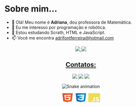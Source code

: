 # Sobre mim...
- 👋 Olá! Meu nome é **Adriana**, dou professora de Matemática. 
- 👀 Eu me interesso por programação e robótica.
- 🌱 Estou estudando Scrath, HTML e JavaScript.
- 📫 Você me encontra adrifontferreira@hotmail.com

<div>
 <a href="https://img.shields.io/badge/HTML-239120?style=for-the-badge&logo=html5&logoColor=white"</a>
  </div>
  
   <div>
<div align="center">
  <a href="https://github.com/ninacristina2">
  <img height="180em" src="https://github-readme-stats.vercel.app/api?username=ninacristina2&show_icons=true&theme=dracula&include_all_commits=true&count_private=true"/>
  <img height="180em" src="https://github-readme-stats.vercel.app/api/top-langs/?username=ninacristina2&layout=compact&langs_count=7&theme=dracula"/>

## Contatos:

<div>
 <a href="https://www.youtube.com/channel/UC8WCPihJQRUTjuJ2Xkd5UcQ" target="_blank"><img src="https://img.shields.io/badge/YouTube-FF0000?style=for-the-badge&logo=youtube&logoColor=white" target="_blank"></a>
  <a href="https://instagram.com/adri_ana2701" target="_blank"><img src="https://img.shields.io/badge/-Instagram-%23E4405F?style=for-the-badge&logo=instagram&logoColor=white" target="_blank"></a>
 <a href = "mailto:adriana.ferreira@escola.pr.gov.br"><img src="https://img.shields.io/badge/-Gmail-%23333?style=for-the-badge&logo=gmail&logoColor=white" target="_blank"></a>
</div>


![Snake animation](https://github.com/ninacristina2/ninacristina2/blob/output/github-contribution-grid-snake.svg)
   
   <img align="center" alt="Rafa-HTML" height="30" width="40" src="https://raw.githubusercontent.com/devicons/devicon/master/icons/html5/html5-original.svg">
  <img align="center" alt="Rafa-CSS" height="30" width="40" src="https://raw.githubusercontent.com/devicons/devicon/master/icons/css3/css3-original.svg">
  <img align="center" alt="Rafa-Js" height="30" width="40" src="https://raw.githubusercontent.com/devicons/devicon/master/icons/javascript/javascript-plain.svg">
